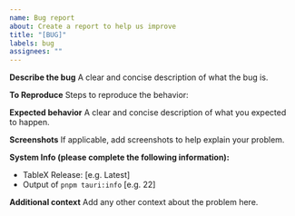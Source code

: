 ```yaml
---
name: Bug report
about: Create a report to help us improve
title: "[BUG]"
labels: bug
assignees: ""
---
```


**Describe the bug**
A clear and concise description of what the bug is.

**To Reproduce**
Steps to reproduce the behavior:

**Expected behavior**
A clear and concise description of what you expected to happen.

**Screenshots**
If applicable, add screenshots to help explain your problem.

**System Info (please complete the following information):**

- TableX Release: [e.g. Latest]
- Output of `pnpm tauri:info` [e.g. 22]

**Additional context**
Add any other context about the problem here.
